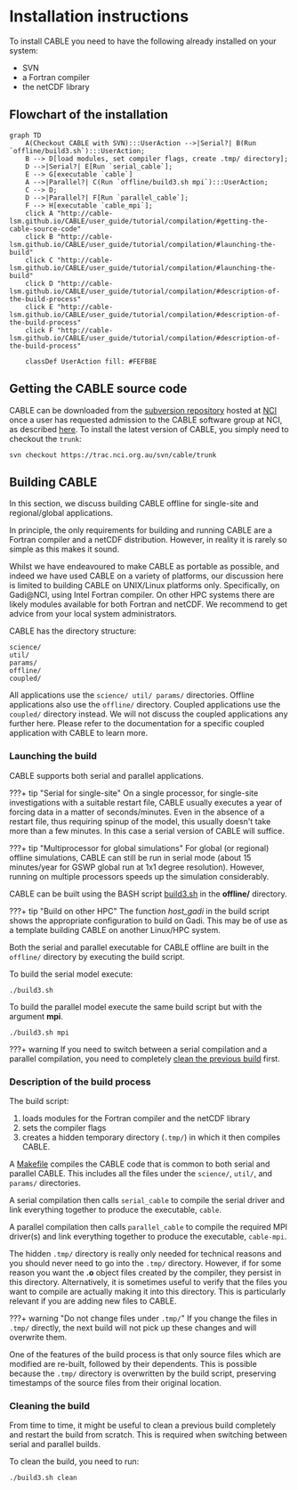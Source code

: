 # Installation instructions

To install CABLE you need to have the following already installed on your system:

- SVN
- a Fortran compiler
- the netCDF library

## Flowchart of the installation

``` mermaid
graph TD
    A(Checkout CABLE with SVN):::UserAction -->|Serial?| B(Run `offline/build3.sh`):::UserAction;
    B --> D[load modules, set compiler flags, create .tmp/ directory];
    D -->|Serial?| E[Run `serial_cable`];
    E --> G[executable `cable`]
    A -->|Parallel?| C(Run `offline/build3.sh mpi`):::UserAction;
    C --> D;   
    D -->|Parallel?| F[Run `parallel_cable`];
    F --> H[executable `cable_mpi`];
    click A "http://cable-lsm.github.io/CABLE/user_guide/tutorial/compilation/#getting-the-cable-source-code"
    click B "http://cable-lsm.github.io/CABLE/user_guide/tutorial/compilation/#launching-the-build"
    click C "http://cable-lsm.github.io/CABLE/user_guide/tutorial/compilation/#launching-the-build"
    click D "http://cable-lsm.github.io/CABLE/user_guide/tutorial/compilation/#description-of-the-build-process"
    click E "http://cable-lsm.github.io/CABLE/user_guide/tutorial/compilation/#description-of-the-build-process"
    click F "http://cable-lsm.github.io/CABLE/user_guide/tutorial/compilation/#description-of-the-build-process"

    classDef UserAction fill: #FEFB8E
```

## Getting the CABLE source code

CABLE can be downloaded from the [subversion repository][cable-svn] hosted at [NCI][NCI] once a user has requested admission to the CABLE software group at NCI, as described [here][registration]. To install the latest version of CABLE, you simply need to checkout the `trunk`:

    svn checkout https://trac.nci.org.au/svn/cable/trunk

## Building CABLE

In this section, we discuss building CABLE offline for single-site and regional/global applications.

In principle, the only requirements for building and running CABLE are a Fortran compiler and a netCDF distribution. However, in reality it is rarely so simple as this makes it sound.

Whilst we have endeavoured to make CABLE as portable as possible, and indeed we have used CABLE on a variety of platforms, our discussion here is limited to building CABLE on UNIX/Linux platforms only. Specifically, on Gadi@NCI, using Intel Fortran compiler. On other HPC systems there are likely modules available for both Fortran and netCDF. We recommend to get advice from your local system administrators.

CABLE has the directory structure:

    science/
    util/
    params/
    offline/
    coupled/

All applications use the `science/ util/ params/` directories. Offline applications also use the `offline/` directory. Coupled applications use the `coupled/` directory instead. We will not discuss the coupled applications any further here. Please refer to the documentation for a specific coupled application with CABLE to learn more.

### Launching the build

CABLE supports both serial and parallel applications.

???+ tip "Serial for single-site"
    On a single processor, for single-site investigations with a suitable restart file, CABLE usually executes a year of forcing data in a matter of seconds/minutes. Even in the absence of a restart file, thus requiring spinup of the model, this usually doesn't take more than a few minutes. In this case a serial version of CABLE will suffice.

???+ tip "Multiprocessor for global simulations"
    For global (or regional) offline simulations, CABLE can still be run in serial mode (about 15 minutes/year for GSWP global run at 1x1 degree resolution). However, running on multiple processors speeds up the simulation considerably.

CABLE can be built using the BASH script [build3.sh][build3] in the **offline/** directory.

???+ tip "Build on other HPC"
    The function *host_gadi* in the build script shows the appropriate configuration to build on Gadi.
    This may be of use as a template building CABLE on another Linux/HPC system.

Both the serial and parallel executable for CABLE offline are built in the `offline/` directory by executing
the build script.

To build the serial model execute:

    ./build3.sh

To build the parallel model execute the same build script but with the argument **mpi**.

    ./build3.sh mpi

???+ warning
    If you need to switch between a serial compilation and a parallel compilation, you need to completely [clean the previous build][clean-build] first.

### Description of the build process

The build script:

1. loads modules for the Fortran compiler and the netCDF library
2. sets the compiler flags
3. creates a hidden temporary directory (`.tmp/`) in which it then compiles CABLE.  

A [Makefile][makefile] compiles the CABLE code that is common to both serial and parallel CABLE. This includes all the files under the `science/`, `util/`, and `params/` directories.

A serial compilation then calls `serial_cable` to compile the serial driver and link everything together to produce the executable, `cable`.

A parallel compilation then calls `parallel_cable` to compile the required MPI driver(s) and link everything together to produce the executable, `cable-mpi`.

The hidden `.tmp/` directory is really only needed for technical reasons and you should never need to go
into the `.tmp/` directory. However, if for some reason you want the **.o** object files created by the compiler, they persist in this directory. Alternatively, it is sometimes useful to verify that the files you want to compile are actually making it into this directory. This is particularly relevant if you are adding new files to CABLE.

???+ warning "Do not change files under `.tmp/`"
    If you change the files in `.tmp/` directly, the next build will not pick up these changes and will overwrite them.

One of the features of the build process is that only source files which are
modified are re-built, followed by their dependents. This is possible because the `.tmp/` directory is
overwritten by the build script, preserving timestamps of the source files from their original location.

### Cleaning the build

From time to time, it might be useful to clean a previous build completely and restart the build from scratch. This is required when switching between serial and parallel builds.

To clean the build, you need to run:

    ./build3.sh clean

[cable-svn]: https://trac.nci.org.au/svn/cable
[NCI]: https://nci.org.au
[registration]: https://trac.nci.org.au/trac/cable/wiki/CABLE_Registration
[build3]: https://trac.nci.org.au/svn/cable/trunk/offline/build3.sh
[makefile]: https://trac.nci.org.au/svn/cable/trunk/offline/Makefile
[clean-build]: installation.md/#cleaning-the-build
